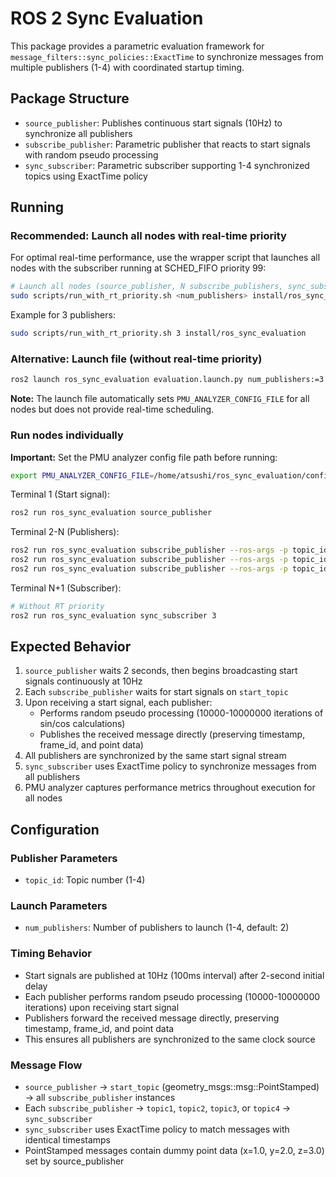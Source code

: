 # ROS 2 Sync Evaluation

This package provides a parametric evaluation framework for `message_filters::sync_policies::ExactTime` to synchronize messages from multiple publishers (1-4) with coordinated startup timing.

## Package Structure

- `source_publisher`: Publishes continuous start signals (10Hz) to synchronize all publishers
- `subscribe_publisher`: Parametric publisher that reacts to start signals with random pseudo processing
- `sync_subscriber`: Parametric subscriber supporting 1-4 synchronized topics using ExactTime policy

## Running

### Recommended: Launch all nodes with real-time priority

For optimal real-time performance, use the wrapper script that launches all nodes with the subscriber running at SCHED_FIFO priority 99:

```bash
# Launch all nodes (source_publisher, N subscribe_publishers, sync_subscriber with RT priority)
sudo scripts/run_with_rt_priority.sh <num_publishers> install/ros_sync_evaluation
```

Example for 3 publishers:
```bash
sudo scripts/run_with_rt_priority.sh 3 install/ros_sync_evaluation
```

### Alternative: Launch file (without real-time priority)

```bash
ros2 launch ros_sync_evaluation evaluation.launch.py num_publishers:=3
```

**Note:** The launch file automatically sets `PMU_ANALYZER_CONFIG_FILE` for all nodes but does not provide real-time scheduling.

### Run nodes individually

**Important:** Set the PMU analyzer config file path before running:
```bash
export PMU_ANALYZER_CONFIG_FILE=/home/atsushi/ros_sync_evaluation/config/pmu_config.yaml
```

Terminal 1 (Start signal):
```bash
ros2 run ros_sync_evaluation source_publisher
```

Terminal 2-N (Publishers):
```bash
ros2 run ros_sync_evaluation subscribe_publisher --ros-args -p topic_id:=1
ros2 run ros_sync_evaluation subscribe_publisher --ros-args -p topic_id:=2
ros2 run ros_sync_evaluation subscribe_publisher --ros-args -p topic_id:=3
```

Terminal N+1 (Subscriber):
```bash
# Without RT priority
ros2 run ros_sync_evaluation sync_subscriber 3
```

## Expected Behavior

1. `source_publisher` waits 2 seconds, then begins broadcasting start signals continuously at 10Hz
2. Each `subscribe_publisher` waits for start signals on `start_topic`
3. Upon receiving a start signal, each publisher:
   - Performs random pseudo processing (10000-10000000 iterations of sin/cos calculations)
   - Publishes the received message directly (preserving timestamp, frame_id, and point data)
4. All publishers are synchronized by the same start signal stream
5. `sync_subscriber` uses ExactTime policy to synchronize messages from all publishers
6. PMU analyzer captures performance metrics throughout execution for all nodes

## Configuration

### Publisher Parameters
- `topic_id`: Topic number (1-4)

### Launch Parameters
- `num_publishers`: Number of publishers to launch (1-4, default: 2)

### Timing Behavior
- Start signals are published at 10Hz (100ms interval) after 2-second initial delay
- Each publisher performs random pseudo processing (10000-10000000 iterations) upon receiving start signal
- Publishers forward the received message directly, preserving timestamp, frame_id, and point data
- This ensures all publishers are synchronized to the same clock source

### Message Flow
- `source_publisher` → `start_topic` (geometry_msgs::msg::PointStamped) → all `subscribe_publisher` instances
- Each `subscribe_publisher` → `topic1`, `topic2`, `topic3`, or `topic4` → `sync_subscriber`
- `sync_subscriber` uses ExactTime policy to match messages with identical timestamps
- PointStamped messages contain dummy point data (x=1.0, y=2.0, z=3.0) set by source_publisher
